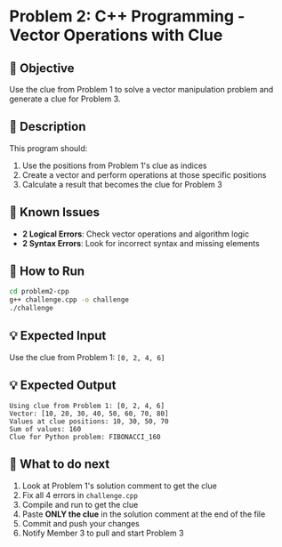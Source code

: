 # Problem 2: C++ Programming - Vector Operations with Clue

## 🎯 Objective

Use the clue from Problem 1 to solve a vector manipulation problem and generate a clue for Problem 3.

## 📝 Description

This program should:

1. Use the positions from Problem 1's clue as indices
2. Create a vector and perform operations at those specific positions
3. Calculate a result that becomes the clue for Problem 3

## 🐛 Known Issues

- **2 Logical Errors**: Check vector operations and algorithm logic
- **2 Syntax Errors**: Look for incorrect syntax and missing elements

## 🚀 How to Run

```bash
cd problem2-cpp
g++ challenge.cpp -o challenge
./challenge
```

## 💡 Expected Input

Use the clue from Problem 1: `[0, 2, 4, 6]`

## 💡 Expected Output

```
Using clue from Problem 1: [0, 2, 4, 6]
Vector: [10, 20, 30, 40, 50, 60, 70, 80]
Values at clue positions: 10, 30, 50, 70
Sum of values: 160
Clue for Python problem: FIBONACCI_160
```

## 🔗 What to do next

1. Look at Problem 1's solution comment to get the clue
2. Fix all 4 errors in `challenge.cpp`
3. Compile and run to get the clue
4. Paste **ONLY the clue** in the solution comment at the end of the file
5. Commit and push your changes
6. Notify Member 3 to pull and start Problem 3